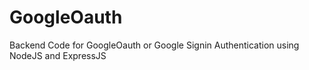 # GoogleOauth
Backend Code for GoogleOauth or Google Signin Authentication using NodeJS and ExpressJS
